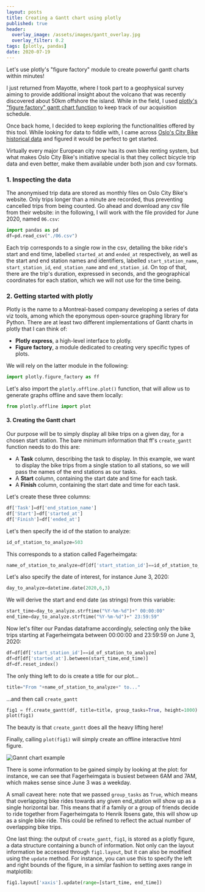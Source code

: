 ```yaml
---
layout: posts
title: Creating a Gantt chart using plotly
published: true
header:
  overlay_image: /assets/images/gantt_overlay.jpg
  overlay_filter: 0.2
tags: [plotly, pandas]
date: 2020-07-19
---
```


Let's use plotly's "figure factory" module to create powerful gantt charts within minutes!

I just returned from Mayotte, where I took part to a geophysical survey aiming to provide additional insight about the volcano that was recently discovered about 50km offshore the island.
While in the field, I used [plotly's "figure factory" gantt chart function](https://plotly.github.io/plotly.py-docs/generated/plotly.figure_factory.create_gantt.html) to keep track of our acquisition schedule.

Once back home, I decided to keep exploring the functionalities offered by this tool. While looking for data to fiddle with, I came across [Oslo's City Bike historical data](https://oslobysykkel.no/en/open-data/historical) and figured it would be perfect to get started.

Virtually every major European city now has its own bike renting system, but what makes Oslo City Bike's initiative special is that they collect bicycle trip data and even better, make them available under both json and csv formats.

### 1. Inspecting the data

The anonymised trip data are stored as monthly files on Oslo City Bike's website. Only trips longer than a minute are recorded, thus preventing cancelled trips from being counted. 
Go ahead and download any csv file from their website: in the following, I will work with the file provided for June 2020, named `06.csv`:

```python
import pandas as pd
df=pd.read_csv("./06.csv")
```

Each trip corresponds to a single row in the csv, detailing the bike ride's start and end time, labelled `started_at` and `ended_at` respectively, as well as the start and end station names and identifiers, labelled `start_station_name`, `start_station_id`, `end_station_name` and `end_station_id`.
On top of that, there are the trip's duration, expressed in seconds, and the geographical coordinates for each station, which we will not use for the time being.


### 2. Getting started with plotly

Plotly is the name to a Montreal-based company developing a series of data viz tools, among which the eponymous open-source graphing library for Python. There are at least two different implementations of Gantt charts in plotly that I can think of:

- **Plotly express**, a high-level interface to plotly.
- **Figure factory**, a module dedicated to creating very specific types of plots.

We will rely on the latter module in the following:

```python
import plotly.figure_factory as ff
```

Let's also import the `plotly.offline.plot()` function, that will allow us to generate graphs offline and save them locally:


```python
from plotly.offline import plot
```

#### 3. Creating the Gantt chart

Our purpose will be to simply display all bike trips on a given day, for a chosen start station.
The bare minimum information that ff's `create_gantt` function needs to do this are:

- A **Task** column, describing the task to display. In this example, we want to display the bike trips from a single station to all stations, so we will pass the names of the end stations as our tasks.
- A **Start** column, containing the start date and time for each task.
- A **Finish** column, containing the start date and time for each task.

Let's create these three columns:

```python
df['Task']=df['end_station_name']
df['Start']=df['started_at']
df['Finish']=df['ended_at']
```

Let's then specify the id of the station to analyze:

```python
id_of_station_to_analyze=503
```

This corresponds to a station called Fagerheimgata:

```python
name_of_station_to_analyze=df[df['start_station_id']==id_of_station_to_analyze]['start_station_name'][0]
```

Let's also specify the date of interest, for instance June 3, 2020:

```python
day_to_analyze=datetime.date(2020,6,3)
```

We will derive the start and end date (as strings) from this variable:

```python
start_time=day_to_analyze.strftime("%Y-%m-%d")+" 00:00:00"
end_time=day_to_analyze.strftime("%Y-%m-%d")+" 23:59:59"
```

Now let's filter our Pandas dataframe accordingly, selecting only the bike trips starting at Fagerheimgata between 00:00:00 and 23:59:59 on June 3, 2020:

```python
df=df[df['start_station_id']==id_of_station_to_analyze]
df=df[df['started_at'].between(start_time,end_time)]
df=df.reset_index()
```

The only thing left to do is create a title for our plot...

```python
title="From "+name_of_station_to_analyze+" to..."
```

...and then call `create_gantt`

```python
fig1 = ff.create_gantt(df, title=title, group_tasks=True, height=1000)
plot(fig1)
```

The beauty is that `create_gantt` does all the heavy lifting here! 

Finally, calling `plot(fig1)` will simply create an offline interactive html figure.

![Gannt chart example](/blog/assets/images/gantt.jpg)
 	

There is some information to be gained simply by looking at the plot: for instance, we can see that Fagerheimgata is busiest between 6AM and 7AM, which makes sense since June 3 was a weekday.

A small caveat here: note that we passed `group_tasks` as `True`, which means that overlapping bike rides towards any given end_station will show up as a single horizontal bar. This means that if a family or a group of friends decide to ride together from Fagerheimgata to Henrik Ibsens gate, this will show up as a single bike ride. This could be refined to reflect the actual number of overlapping bike trips.

One last thing: the output of `create_gantt`, `fig1`, is stored as a plotly figure, a data structure containing a bunch of information.
Not only can the layout information be accessed through `fig1.layout`, but it can also be modified using the `update` method.
For instance, you can use this to specify the left and right bounds of the figure, in a similar fashion to setting axes range in matplotlib:

```python
fig1.layout['xaxis'].update(range=[start_time, end_time])
```
























